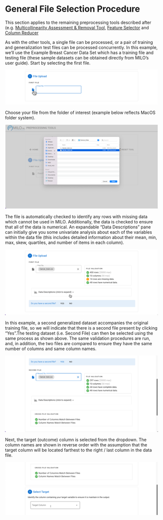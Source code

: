 # General File Selection Procedure

This section applies to the remaining preprocessing tools described after (e.g. [Multicollinearity Assessment & Removal Tool](./multicollinearity.md),
[Feature Selector](./feature-selector.md) and [Column Reducer](./column-reducer.md)

As with the other tools, a single file can be processed, or a pair of training and generalization test files can
be processed concurrently. In this example, we’ll use the Example Breast Cancer Data Set which has a training file
and testing file (these sample datasets can be obtained directly from MILO’s user guide). Start by selecting the
first file.

![First File](./images/general_screenshot_02.png)

Choose your file from the folder of interest (example below reflects MacOS folder system).

![File Select](./images/general_screenshot_03.png)

The file is automatically checked to identify any rows with missing data which cannot be used in MILO. Additionally,
the data is checked to ensure that all of the data is numerical. An expandable “Data Descriptions” pane can initially
give you some univariate analysis about each of the variables within the data file (this includes detailed information
about their mean, min, max, skew, quartiles, and number of items in each column).

![Post First File](./images/general_screenshot_04.png)

In this example, a second generalized dataset accompanies the original training file, so we will indicate that there
is a second file present by clicking “Yes”.The testing dataset (i.e. Second File) can then be selected using the same
process as shown above. The same validation procedures are run, and, in addition, the two files are compared to ensure
they have the same number of columns and same column names.

![Second File](./images/general_screenshot_05.png)

Next, the target (outcome) column is selected from the dropdown. The column names are shown in reverse order with the
assumption that the target column will be located farthest to the right / last column in the data file.

![Select Target](./images/general_screenshot_06.png)
